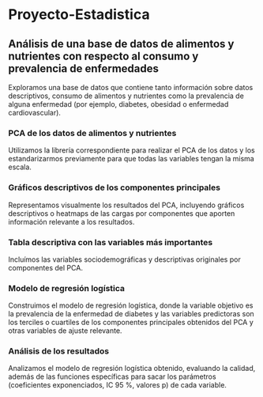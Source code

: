 # Proyecto-Estadistica
##
## Análisis de una base de datos de alimentos y nutrientes con respecto al consumo y prevalencia de enfermedades 
Exploramos una base de datos que contiene tanto información sobre datos descriptivos, consumo de alimentos y nutrientes como la prevalencia de alguna enfermedad (por ejemplo, diabetes, obesidad o enfermedad cardiovascular).
### PCA de los datos de alimentos y nutrientes
Utilizamos la librería correspondiente para realizar el PCA de los datos y los estandarizarmos previamente para que todas las variables tengan la misma escala.
### Gráficos descriptivos de los componentes principales
Representamos visualmente los resultados del PCA, incluyendo gráficos descriptivos o heatmaps de las cargas por componentes que aporten información relevante a los resultados. 
### Tabla descriptiva con las variables más importantes
Incluímos las variables sociodemográficas y descriptivas originales por componentes del PCA.
### Modelo de regresión logística
Construimos el modelo de regresión logística, donde la variable objetivo es la prevalencia de la enfermedad de diabetes y las variables predictoras son los terciles o cuartiles de los componentes principales obtenidos del PCA y otras variables de ajuste relevante. 
### Análisis de los resultados 
Analizamos el modelo de regresión logística obtenido, evaluando la calidad, además de las funciones específicas para sacar los parámetros (coeficientes exponenciados, IC 95 %, valores p) de cada variable.


